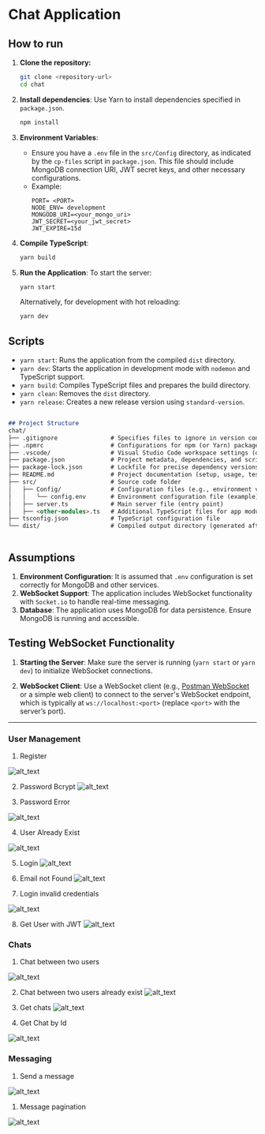 
# Chat Application

## How to run

1. **Clone the repository:**
   ```bash
   git clone <repository-url>
   cd chat
   ```

2. **Install dependencies**:
   Use Yarn to install dependencies specified in `package.json`.
   ```bash
   npm install
   ```

3. **Environment Variables**:
   - Ensure you have a `.env` file in the `src/Config` directory, as indicated by the `cp-files` script in `package.json`. This file should include MongoDB connection URI, JWT secret keys, and other necessary configurations.
   - Example:
     ```plaintext
     PORT= <PORT>
     NODE_ENV= development
     MONGODB_URI=<your_mongo_uri>
     JWT_SECRET=<your_jwt_secret>
     JWT_EXPIRE=15d
     ```

4. **Compile TypeScript**:
   ```bash
   yarn build
   ```

5. **Run the Application**:
   To start the server:
   ```bash
   yarn start
   ```

   Alternatively, for development with hot reloading:
   ```bash
   yarn dev
   ```

## Scripts

- `yarn start`: Runs the application from the compiled `dist` directory.
- `yarn dev`: Starts the application in development mode with `nodemon` and TypeScript support.
- `yarn build`: Compiles TypeScript files and prepares the build directory.
- `yarn clean`: Removes the `dist` directory.
- `yarn release`: Creates a new release version using `standard-version`.


```markdown

## Project Structure
chat/
├── .gitignore               # Specifies files to ignore in version control
├── .npmrc                   # Configurations for npm (or Yarn) package manager
├── .vscode/                 # Visual Studio Code workspace settings (optional)
├── package.json             # Project metadata, dependencies, and scripts
├── package-lock.json        # Lockfile for precise dependency versions
├── README.md                # Project documentation (setup, usage, testing)
├── src/                     # Source code folder
│   ├── Config/              # Configuration files (e.g., environment variables)
│   │   └── config.env       # Environment configuration file (example)
│   ├── server.ts            # Main server file (entry point)
│   ├── <other-modules>.ts   # Additional TypeScript files for app modules
├── tsconfig.json            # TypeScript configuration file
└── dist/                    # Compiled output directory (generated after build)



```


## Assumptions

1. **Environment Configuration**: It is assumed that `.env` configuration is set correctly for MongoDB and other services.
2. **WebSocket Support**: The application includes WebSocket functionality with `Socket.io` to handle real-time messaging.
3. **Database**: The application uses MongoDB for data persistence. Ensure MongoDB is running and accessible.

## Testing WebSocket Functionality

1. **Starting the Server**:
   Make sure the server is running (`yarn start` or `yarn dev`) to initialize WebSocket connections.

2. **WebSocket Client**:
   Use a WebSocket client (e.g., [Postman WebSocket](https://learning.postman.com/docs/sending-requests/websocket/) or a simple web client) to connect to the server's WebSocket endpoint, which is typically at `ws://localhost:<port>` (replace `<port>` with the server’s port).
---


### User Management
1. Register

![alt_text](./images\register.PNG)



2. Password Bcrypt
![alt_text](./images\user_encryption.PNG)

3. Password Error

![alt_text](./images/User%20password%20shorter%20than%208.PNG)

4. User Already Exist

![alt_text](./images/user%20already%20exists.PNG)


5. Login
![alt_text](./images/login%20return%20jwt%20token.PNG)


6. Email not Found
![alt_text](./images/login%20with%20email%20not%20found.PNG)


7. Login invalid credentials

![alt_text](./images/Login%20invalid%20credentials.PNG)


8. Get User with JWT
![alt_text](./images/GET%20user%20by%20jwt.PNG)



### Chats

1. Chat between two users

![alt_text](./images/chat%20between%20two%20users.PNG)

2. Chat between two users already exist
![alt_text](./images/chat%20between%20two%20users%20already%20exist.PNG)

3. Get chats
![alt_text](./images/GET%20chats%20Retrieve%20a%20list.PNG)

4. Get Chat by Id

![alt_text](./images/GET%20chats%20chatId.PNG)


### Messaging

1. Send a message

![alt_text](./images/Send%20a%20message.PNG)

1. Message pagination

![alt_text](./images/message%20pagination.PNG)